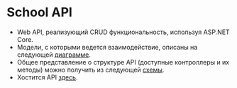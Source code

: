 # School API
- Web API, реализующий CRUD функциональность, используя ASP.NET Core.
- Модели, с которыми ведется взаимодействие, описаны на следующей [диаграмме](https://github.com/raremurk/school-api/blob/master/Images/DB.png).
- Общее представление о структуре API (доступные контроллеры и их методы) можно получить из следующей [схемы](https://github.com/raremurk/school-api/blob/master/Images/API.png).
- Хостится API [здесь](https://school228.somee.com/api/teachers).
